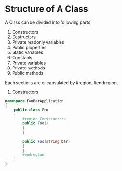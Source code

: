 # Structure of A Class

A Class can be divided into following parts

1. Constructors
2. Destructors
3. Private readonly variables
4. Public properties
5. Static variables
6. Constants
7. Private variables
8. Private methods
9. Public methods

Each sections are encapsulated by #region..#endregion.

1. Constructors

```c#
namespace FooBarApplication
{    
    public class Foo
    {
        #region Constructors        
        public Foo()
        {
        }
        
        public Foo(string bar)
        {
        }
        #endregion
    }
}
```
